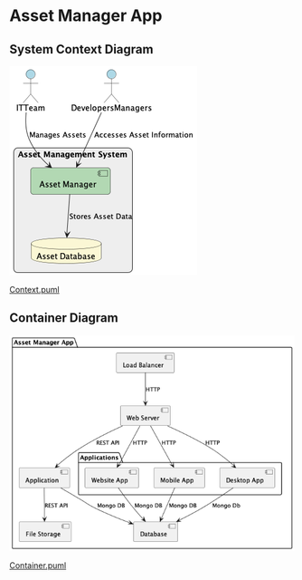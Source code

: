 # Asset Manager App
## System Context Diagram

![Class Diagram](/Assignment%2002/Diagrams/context.png)

[Context.puml](/Assignment%2002/Diagrams/context.puml)


## Container Diagram

![Class Diagram](/Assignment%2002/Diagrams/container.png)

[Container.puml](/Assignment%2002/Diagrams/container.puml)